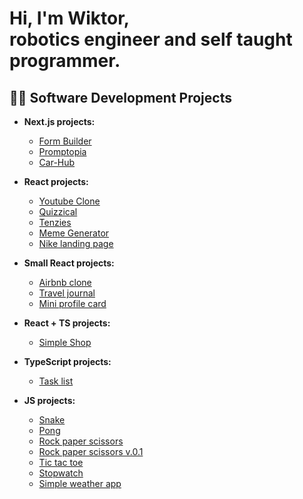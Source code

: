 <h1>Hi, I'm Wiktor, </br> robotics engineer and self taught programmer.</h1>

<h2> 👨‍💻 Software Development Projects</h2>

- <b> Next.js projects:</b>
  - [Form Builder](https://github.com/WiktorW0/form-builder-next)
  - [Promptopia](https://github.com/WiktorW0/promptopia-next)
  - [Car-Hub](https://github.com/WiktorW0/car-hub)

- <b> React projects:</b>
  - [Youtube Clone](https://github.com/WiktorW0/youtube-clone)
  - [Quizzical](https://github.com/WiktorW0/quizzical)
  - [Tenzies](https://github.com/WiktorW0/tenzies-game)
  - [Meme Generator](https://github.com/WiktorW0/meme-generator-alpha)
  - [Nike landing page](https://github.com/WiktorW0/nike-landing-page)
  
- <b>Small React projects:</b>
  - [Airbnb clone](https://github.com/WiktorW0/airbnb-clone)
  - [Travel journal](https://github.com/WiktorW0/travel-journal)
  - [Mini profile card](https://github.com/WiktorW0/mini-profile-card)

- <b>React + TS projects:</b>
  - [Simple Shop](https://github.com/WiktorW0/simple-shop-ts)

- <b>TypeScript projects:</b>
  - [Task list](https://github.com/WiktorW0/task-list)

- <b>JS projects:</b>
  - [Snake](https://github.com/WiktorW0/snake-game)
  - [Pong](https://github.com/WiktorW0/pong-game)
  - [Rock paper scissors](https://github.com/WiktorW0/rock-paper-scissors)
  - [Rock paper scissors v.0.1](https://github.com/WiktorW0/rock-paper-scissorsV0.1)
  - [Tic tac toe](https://github.com/WiktorW0/tic-tac-toe)
  - [Stopwatch](https://github.com/WiktorW0/stopwatch)
  - [Simple weather app](https://github.com/WiktorW0/simple-weather-app)
    
<!--
**WiktorW0/WiktorW0** is a ✨ _special_ ✨ repository because its `README.md` (this file) appears on your GitHub profile.

Here are some ideas to get you started:

- 🔭 I’m currently working on ...
- 🌱 I’m currently learning ...
- 👯 I’m looking to collaborate on ...
- 🤔 I’m looking for help with ...
- 💬 Ask me about ...
- 📫 How to reach me: ...
- 😄 Pronouns: ...
- ⚡ Fun fact: ...
-->
